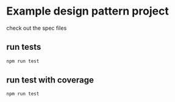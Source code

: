 # Example design pattern project

check out the spec files

## run tests

```bash
npm run test
```

## run test with coverage

```bash
npm run test
```
